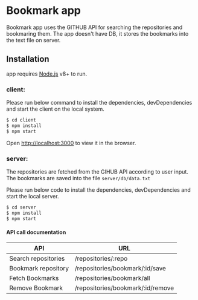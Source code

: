 # Bookmark app
Bookmark app uses the GITHUB API for searching the repositories and bookmaring them. The app doesn't have DB, it stores the bookmarks into the text file on server.

## Installation
app requires [Node.js](https://nodejs.org/) v8+ to run.

### client:

Please run below command to install the dependencies, devDependencies and start the client on the local system.

```sh
$ cd client
$ npm install
$ npm start
```
Open [http://localhost:3000](http://localhost:3000) to view it in the browser.

### server:

The repositories are fetched from the GIHUB API according to user input. The bookmarks are saved into the file `server/db/data.txt` 

Please run below code to install the dependencies, devDependencies and start the local server.

```sh
$ cd server
$ npm install
$ npm start
```

#### API call documentation

| API | URL |
| ------ | ------ |
| Search repositories | /repositories/:repo |
| Bookmark repository | /repositories/bookmark/:id/save |
| Fetch Bookmarks | /repositories/bookmark/all |
| Remove Bookmark | /repositories/bookmark/:id/remove |